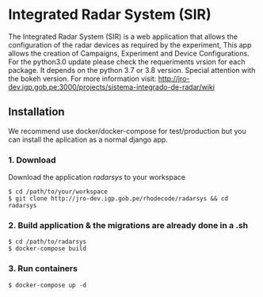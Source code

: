 # Integrated Radar System (SIR)

The Integrated Radar System (SIR) is a web application that allows the configuration of the radar devices as required by the experiment,
This app allows the creation of Campaigns, Experiment and Device Configurations.
For the python3.0 update please check the requeriments vrsion for each package. It depends on the python 3.7 or 3.8 version. Special attention with the bokeh version.
For more information visit: http://jro-dev.igp.gob.pe:3000/projects/sistema-integrado-de-radar/wiki

## Installation

We recommend use docker/docker-compose for test/production but you can install the aplication as a normal django app.

### 1. Download

Download the application *radarsys* to your workspace

    $ cd /path/to/your/workspace
    $ git clone http://jro-dev.igp.gob.pe/rhodecode/radarsys && cd radarsys

### 2. Build application & the migrations are already done in a .sh  
    
    $ cd /path/to/radarsys
    $ docker-compose build

### 3. Run containers

    $ docker-compose up -d

